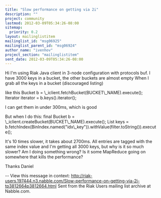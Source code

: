 ```yaml
---
title: "Slow performance on getting via 2i"
description: ""
project: community
lastmod: 2012-03-09T05:34:26-08:00
sitemap:
  priority: 0.2
layout: mailinglistitem
mailinglist_id: "msg06925"
mailinglist_parent_id: "msg06924"
author_name: "ivenhov"
project_section: "mailinglistitem"
sent_date: 2012-03-09T05:34:26-08:00
---
```



Hi
I'm using Riak Java client in 3-node configuration with protocols buf.
I have 3000 keys in a bucket, the other buckets are almost empty
When I grab all the keys in a bucket (discouraged listing)

like this
 Bucket b = \\_iclient.fetchBucket(BUCKET\\_NAME).execute();
 Iterator iterator = b.keys().iterator();

I can get them in under 300ms, which is good

But when I do this:
 final Bucket b = \\_iclient.createBucket(BUCKET\\_NAME).execute();
 List keys =
b.fetchIndex(BinIndex.named("idx\\_key")).withValue(filter.toString()).execute();

It's 10 times slower, it takes about 2700ms.
All entries are tagged with the same index value and I'm getting all 3000
keys, but why is it so much slower? Am I doing something wrong? Is it some
MapReduce going on somewhere that kills the performance?


Thanks
Daniel


--
View this message in context: 
http://riak-users.197444.n3.nabble.com/Slow-performance-on-getting-via-2i-tp3812664p3812664.html
Sent from the Riak Users mailing list archive at Nabble.com.


